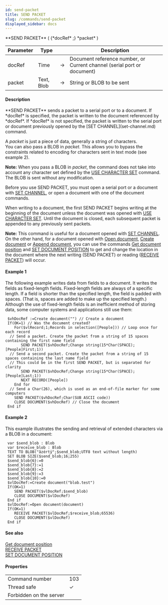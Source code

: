 ```yaml
---
id: send-packet
title: SEND PACKET
slug: /commands/send-packet
displayed_sidebar: docs
---
```


<!--REF #_command_.SEND PACKET.Syntax-->**SEND PACKET** ( {*docRef* ;} *packet* )<!-- END REF-->
<!--REF #_command_.SEND PACKET.Params-->
| Parameter | Type |  | Description |
| --- | --- | --- | --- |
| docRef | Time | &#8594;  | Document reference number, or Current channel (serial port or document) |
| packet | Text, Blob | &#8594;  | String or BLOB to be sent |

<!-- END REF-->

#### Description 

<!--REF #_command_.SEND PACKET.Summary-->**SEND PACKET** sends a packet to a serial port or to a document.<!-- END REF--> If *docRef* is specified, the packet is written to the document referenced by *docRef*. If *docRef* is not specified, the packet is written to the serial port or document previously opened by the [SET CHANNEL](set-channel.md) command. 

A *packet* is just a piece of data, generally a string of characters.  
You can also pass a BLOB in *packet*. This allows you to bypass the constraints related to encoding for characters sent in text mode (see example 2).

**Note:** When you pass a BLOB in *packet*, the command does not take into account any character set defined by the [USE CHARACTER SET](use-character-set.md) command. The BLOB is sent without any modification.

Before you use SEND PACKET, you must open a serial port or a document with [SET CHANNEL](set-channel.md), or open a document with one of the document commands.

When writing to a document, the first SEND PACKET begins writing at the beginning of the document unless the document was opened with [USE CHARACTER SET](use-character-set.md). Until the document is closed, each subsequent packet is appended to any previously sent packets.

**Note:** This command is useful for a document opened with [SET CHANNEL](set-channel.md). On the other hand, for a document opened with [Open document](open-document.md), [Create document](create-document.md) or [Append document](append-document.md), you can use the commands [Get document position](get-document-position.md) and [SET DOCUMENT POSITION](set-document-position.md) to get and change the location in the document where the next writing (SEND PACKET) or reading ([RECEIVE PACKET](receive-packet.md)) will occur.

#### Example 1 

The following example writes data from fields to a document. It writes the fields as fixed-length fields. Fixed-length fields are always of a specific length. If a field is shorter than the specified length, the field is padded with spaces. (That is, spaces are added to make up the specified length.) Although the use of fixed-length fields is an inefficient method of storing data, some computer systems and applications still use them:

```4d
 $vhDocRef :=Create document("") // Create a document
 If(OK=1) // Was the document created?
    For($vlRecord;1;Records in selection([People])) // Loop once for each record
  // Send a packet. Create the packet from a string of 15 spaces containing the first name field
       SEND PACKET($vhDocRef;Change string(15*Char(SPACE);[People]First;1))
  // Send a second packet. Create the packet from a string of 15 spaces containing the last name field
  // This could be in the first SEND PACKET, but is separated for clarity
       SEND PACKET($vhDocRef;Change string(15*Char(SPACE);[People]Last;1))
       NEXT RECORD([People])
    End for
  // Send a Char(26), which is used as an end-of-file marker for some computers
    SEND PACKET($vhDocRef;Char(SUB ASCII code))
    CLOSE DOCUMENT($vhDocRef) // Close the document
 End if
```

#### Example 2 

This example illustrates the sending and retrieval of extended characters via a BLOB in a document:

```4d
 var $send_blob : Blob
 var $receive_blob : Blob
 TEXT TO BLOB("âzértÿ";$send_blob;UTF8 text without length)
 SET BLOB SIZE($send_blob;16;255)
 $send_blob{6}:=0
 $send_blob{7}:=1
 $send_blob{8}:=2
 $send_blob{9}:=3
 $send_blob{10}:=0
 $vlDocRef:=Create document("blob.test")
 If(OK=1)
    SEND PACKET($vlDocRef;$send_blob)
    CLOSE DOCUMENT($vlDocRef)
 End if
 $vlDocRef:=Open document(document)
 If(OK=1)
    RECEIVE PACKET($vlDocRef;$receive_blob;65536)
    CLOSE DOCUMENT($vlDocRef)
 End if
```

#### See also 

[Get document position](get-document-position.md)  
[RECEIVE PACKET](receive-packet.md)  
[SET DOCUMENT POSITION](set-document-position.md)  

#### Properties
|  |  |
| --- | --- |
| Command number | 103 |
| Thread safe | &check; |
| Forbidden on the server ||


